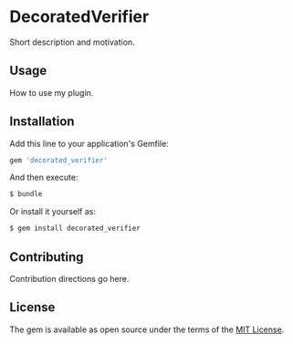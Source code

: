 # DecoratedVerifier
Short description and motivation.

## Usage
How to use my plugin.

## Installation
Add this line to your application's Gemfile:

```ruby
gem 'decorated_verifier'
```

And then execute:
```bash
$ bundle
```

Or install it yourself as:
```bash
$ gem install decorated_verifier
```

## Contributing
Contribution directions go here.

## License
The gem is available as open source under the terms of the [MIT License](http://opensource.org/licenses/MIT).
